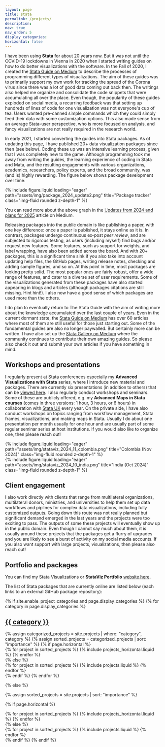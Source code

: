 ```yaml
---
layout: page
title: stata
permalink: /projects/
description:
nav: true
nav_order: 5
display_categories: 
horizontal: false
---
```


I have been using **Stata** for about 20 years now. But it was not until the COVID-19 lockdowns in Vienna in 2020 when I started writing guides on how to do better visualizations with the software. In the Fall of 2020, I created the [Stata Guide on Medium](https://medium.com/the-stata-guide) to describe the processes of programming different types of visualizations. The aim of these guides was to primarily support my own work for tracking the spread of the Corona virus since there was a lot of good data coming out back then. The writings also helped me organize and consolidate the code snippets that were accumulating all over the place. Even though, the popularity of these guides exploded on social media, a recurring feedback was that setting up hundreds of lines of code for one visualization was not everyone's cup of tea. Users wanted pre-canned simple commands which they could simply feed their data with some customization options. This also made sense from an average Stata-user perspective, who is more focused on analysis, and fancy visualizations are not really required in the research world.

In early 2021, I started converting the guides into Stata packages. As of updating this page, I have published 20+ data visualization packages since then (see below). Coding these up was an intensive learning process, given that I was completely new to the game. Although programming took me away from writing the guides, the learning experience of coding in Stata and Mata, and the resulting engagements with various organizations, academics, researchers, policy experts, and the broad community, was (and is) highly rewarding. The figure below shows package development over time:

<div class="row">
    <div class="col-sm mt-3 mt-md-0">
        {% include figure.liquid loading="eager" path="assets/img/package_2024_update2.png" title="Package tracker" class="img-fluid rounded z-depth-1" %}
    </div>
</div>

You can read more about the above graph in the [Updates from 2024 and plans for 2025](https://medium.com/the-stata-guide/updates-from-2024-and-plans-for-2025-c108d18196a3) article on Medium.


Releasing packages into the public domain is like publishing a paper, with one key difference: once a paper is published, it stays online as it is. In contrast, packages undergo continuous ex-post *peer review*, and are subjected to rigorous testing, as users (including myself) find bugs and/or request new features. Some features, such as support for weights, and label wrapping, have also been added across the board. And with 20+ packages, this is a significant time sink if you also take into account updating help files, the GitHub pages, writing release notes, checking and adding sample figures, and so on. At this point in time, most packages are looking pretty solid. The most popular ones are fairly robust, offer a wide range of features, and cater to a diverse set of user requirements. Some of the visualizations generated from these packages have also started appearing in blogs and articles (although packages citations are still missing. Hint hint!). I also now have a good sense of which packages are used more than the others.

I do plan to eventually return to The Stata Guide with the aim of writing more about the knowledge accumulated over the last couple of years. Even in the current dormant state, the [Stata Guide on Medium](https://medium.com/the-stata-guide) has over 60 articles where most of them are still useful for those just starting out. Some of the fundamental guides are also no longer paywalled. But certainly more can be written. I have also set up the [Stata Gallery on Medium](https://medium.com/the-stata-gallery) where the community continues to contribute their own amazing guides. So please also check it out and submit your own articles if you have something in mind.

## Workshops and presentations
I regularly present at Stata conferences especially my **Advanced Visualizations with Stata** series, where I introduce new material and packages. There are currently six presentations (in addition to others) that can be [viewed here](https://github.com/asjadnaqvi/The-Stata-Guide/tree/master/presentations). I also regularly conduct workshops and seminars. Some of these are publicly offered, e.g. my **Advanced Maps in Stata courses** (comes in three versions: 1 hour, 3 hours, or 6 hours) in collaboration with [Stata UK](https://www.stata-uk.com/) every year. On the private side, I have also conduct workshops on topics ranging from workflow management, Stata frames, visualizations, and making maps in Stata. Usually I do about one presentation per month usually for one hour and are usually part of some regular seminar series at host institutions. If you would also like to organize one, then please reach out! 


<div class="row">
    <div class="col-sm mt-3 mt-md-0">
        {% include figure.liquid loading="eager" path="assets/img/stataviz_2024_11_colombia.png" title="Colombia (Nov 2024)" class="img-fluid rounded z-depth-1" %}
    </div>
    <div class="col-sm mt-3 mt-md-0">
        {% include figure.liquid loading="eager" path="assets/img/stataviz_2024_10_india.png" title="India (Oct 2024)" class="img-fluid rounded z-depth-1" %}
    </div>
</div>


## Client engagement
I also work directly with clients that range from multilateral organizations, multilateral donors, ministries, and universities to help them set up data workflows and piplines for complex data visualizations, including fully customized outputs. Going down this route was not really planned but significant demand emerged in the last years and the projects were too exciting to pass. The outputs of some these projects will eventually show up in the public domain. Even though I cannot say much about them, it is usually around these projects that the packages get a flurry of upgrades and you are likely to see a burst of activity on my social media accounts. If you also want support with large projects, visualizations, then please also reach out!

## Portfolio and packages
You can find my Stata Visualizations or **StataViz Portfolio** [website here](https://asjadnaqvi.github.io/stata-portfolio).

The list of Stata packages that are currently online are listed below (each links to an external GitHub package repository):

<!-- pages/projects.md -->
<div class="projects">
{% if site.enable_project_categories and page.display_categories %}
  <!-- Display categorized projects -->
  {% for category in page.display_categories %}
  <a id="{{ category }}" href=".#{{ category }}">
    <h2 class="category">{{ category }}</h2>
  </a>
  {% assign categorized_projects = site.projects | where: "category", category %}
  {% assign sorted_projects = categorized_projects | sort: "importance" %}
  <!-- Generate cards for each project -->
  {% if page.horizontal %}
  <div class="container">
    <div class="row row-cols-1 row-cols-md-2">
    {% for project in sorted_projects %}
      {% include projects_horizontal.liquid %}
    {% endfor %}
    </div>
  </div>
  {% else %}
  <div class="row row-cols-1 row-cols-md-3">
    {% for project in sorted_projects %}
      {% include projects.liquid %}
    {% endfor %}
  </div>
  {% endif %}
  {% endfor %}

{% else %}

<!-- Display projects without categories -->

{% assign sorted_projects = site.projects | sort: "importance" %}

  <!-- Generate cards for each project -->

{% if page.horizontal %}

  <div class="container">
    <div class="row row-cols-1 row-cols-md-2">
    {% for project in sorted_projects %}
      {% include projects_horizontal.liquid %}
    {% endfor %}
    </div>
  </div>
  {% else %}
  <div class="row row-cols-1 row-cols-md-3">
    {% for project in sorted_projects %}
      {% include projects.liquid %}
    {% endfor %}
  </div>
  {% endif %}
{% endif %}
</div>